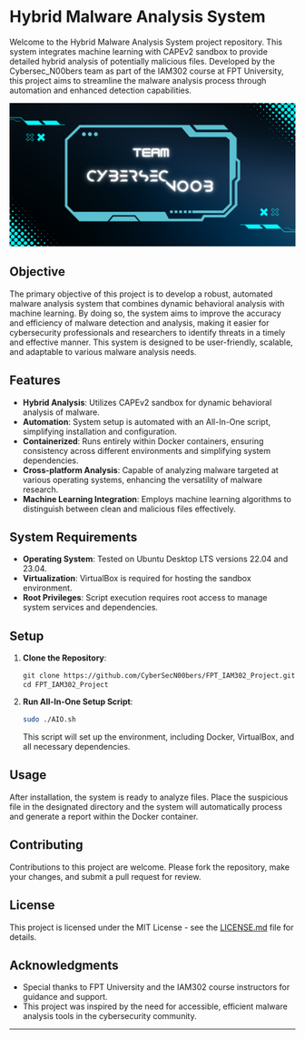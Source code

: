 # Hybrid Malware Analysis System

Welcome to the Hybrid Malware Analysis System project repository. This system integrates machine learning with CAPEv2 sandbox to provide detailed hybrid analysis of potentially malicious files. Developed by the Cybersec_N00bers team as part of the IAM302 course at FPT University, this project aims to streamline the malware analysis process through automation and enhanced detection capabilities.

<!-- Banner Image at assets/banner.jpg-->
![Banner](assets/banner.jpg)

## Objective

The primary objective of this project is to develop a robust, automated malware analysis system that combines dynamic behavioral analysis with machine learning. By doing so, the system aims to improve the accuracy and efficiency of malware detection and analysis, making it easier for cybersecurity professionals and researchers to identify threats in a timely and effective manner. This system is designed to be user-friendly, scalable, and adaptable to various malware analysis needs.

## Features

- **Hybrid Analysis**: Utilizes CAPEv2 sandbox for dynamic behavioral analysis of malware.
- **Automation**: System setup is automated with an All-In-One script, simplifying installation and configuration.
- **Containerized**: Runs entirely within Docker containers, ensuring consistency across different environments and simplifying system dependencies.
- **Cross-platform Analysis**: Capable of analyzing malware targeted at various operating systems, enhancing the versatility of malware research.
- **Machine Learning Integration**: Employs machine learning algorithms to distinguish between clean and malicious files effectively.

## System Requirements

- **Operating System**: Tested on Ubuntu Desktop LTS versions 22.04 and 23.04.
- **Virtualization**: VirtualBox is required for hosting the sandbox environment.
- **Root Privileges**: Script execution requires root access to manage system services and dependencies.

## Setup

1. **Clone the Repository**:
   ```
   git clone https://github.com/CyberSecN00bers/FPT_IAM302_Project.git
   cd FPT_IAM302_Project
   ```

2. **Run All-In-One Setup Script**:
   ```bash
   sudo ./AIO.sh
   ```
   This script will set up the environment, including Docker, VirtualBox, and all necessary dependencies.

## Usage

After installation, the system is ready to analyze files. Place the suspicious file in the designated directory and the system will automatically process and generate a report within the Docker container.

## Contributing

Contributions to this project are welcome. Please fork the repository, make your changes, and submit a pull request for review.

## License

This project is licensed under the MIT License - see the [LICENSE.md](LICENSE.md) file for details.

## Acknowledgments

- Special thanks to FPT University and the IAM302 course instructors for guidance and support.
- This project was inspired by the need for accessible, efficient malware analysis tools in the cybersecurity community.

---
